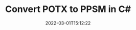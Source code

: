---
############################# Static ############################
layout: "auto-gen-conversion"
date: 2022-03-01T15:12:22
draft: false
otherformats: bmp doc docm docx dot dotm dotx epub gif ico jpeg jpg md odt ott pdf png psd rtf tex tif tiff txt xps
breadcrumb: POTX to PPSM in C#

############################# Head ############################
head_title: "POTX to PPSM Converter in C#"
head_description: "Convert POTX to PPSM in .NET using a few lines of code. Use the GroupDocs Document Conversion API to convert over 160 file formats."

############################# Header ############################
title: "Convert POTX to PPSM in C#"
description: "POTX to PPSM conversion with a few lines of .NET code"
bg_image: "https://cms.admin.containerize.com/templates/aspose/App_Themes/V3/images/bg/header1.png"
bg_overlay: false
button:
    enable: true

############################# SubMenu ############################
submenu:
    enable: true

    left:
        img_alt: "GroupDocs.Conversion for .NET"
        image: "https://cms.admin.containerize.com/templates/groupdocs/images/product-logos/90x90-noborder/groupdocs-conversion-net.png"
        product: "GroupDocs.Conversion"
        platform: ".NET"

    

############################# About ############################
about:
    enable: true
    title: "About GroupDocs.Conversion для .NET API"
    content: |
        [GroupDocs.Conversion for .NET](https://products.groupdocs.com/conversion/net/) can be used to convert Microsoft Word, Excel, PowerPoint, PDF, Visio and other formats. GroupDocs.Conversion is a standalone API that is suitable for back-end and internal systems where high performance is required. It does not depend on any software such as Microsoft or Open Office.
    

overview:
    enable: true
    content: |
        Convert your POTX files to PPSM in .NET easily. You can use just a couple of C# code lines in any platform of your choice like - Windows, Linux, macOS.
        You can try POTX to PPSM conversion for free and evaluate conversion results quality.
        Along with simple file conversion scenarios you can try more advanced options for loading source POTX file and for saving output PPSM result. 
        
        For example, for the source POTX file you may use the following load options:

        * auto-detect file format;
        * specify password for protected files (if file format supports it);
        * replace missing fonts to preserve document appearance.
        
        There are also advanced convert options for the PPSM file:

        * convert specific document page or page range;
        * add a watermark to the converted PPSM file.

        Once conversion is completed you can save your PPSM file to the local file path or any third-party storage like FTP, Amazon S3, Google Drive, Dropbox etc.
        Please note - to convert POTX to PPSM there is no need for any additional software installed - like MS Office, Open Office, Adobe Acrobat Reader etc. 


############################# Steps ############################
steps:
    enable: true
    title_left: "Steps to convert POTX to PPSM in C#"
    content_left: |
        [GroupDocs.Conversion](https://products.groupdocs.com/conversion/net/) makes it easy for developers to convert a POTX file to PPSM with a few lines of code.

        * Create an instance of the Converter class and provide the file POTX with the full path
        * Create and set ConvertOptions for PPSM type.
        * Call the Converter.Convert method and pass the full path and format (PPSM) as a parameter
        
    title_right: "System Requirements"
    content_right: |
        Basic conversion with GroupDocs.Conversion for .NET can be done in just a few simple steps. Our APIs are supported on all major platforms and operating systems. Before executing the code below, make sure you have the following prerequisites installed on your system.

        * Operating systems: Microsoft Windows, Linux, MacOS
        * Development environments: Microsoft Visual Studio, Xamarin, MonoDevelop
        * Frameworks: .NET Framework, .NET Standard, .NET Core, Mono
        * Get the latest GroupDocs.Conversion for .NET from [Nuget](https://www.nuget.org/packages/groupdocs.conversion)
        
    code: |
        ```cs
        // Load POTX file
        var converter = new GroupDocs.Conversion.Converter("template.potx");
        // Set conversion parameters for PPSM format
        var convertOptions = converter.GetPossibleConversions()["ppsm"].ConvertOptions;
        // Convert to PPSM format
        converter.Convert("output.ppsm", convertOptions);        
        ```
        
demos:
    enable: true
    title: "POTX to PPSM Live Demo"
    content: |
       Convert POTX to PPSM now by visiting the [GroupDocs.Conversion App](https://products.groupdocs.app/conversion/family) website. Online demo has the following advantages
          

more_formats:
    enable: true
    title: "Other supported transformations POTX"
    content: "You can also convert POTX to many other file formats. Please see the list below."
       
       
back_to_top:
    enable: true
---